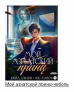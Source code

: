 ![](Мой%20азиатский%20принц-чеболь.jpg)  
[Мой азиатский принц-чеболь](Мой%20азиатский%20принц-чеболь.md)
